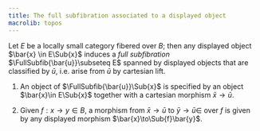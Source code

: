 ```yaml
---
title: The full subfibration associated to a displayed object
macrolib: topos
---
```


Let $E$ be a locally small category fibered
over $B$; then any displayed object $\bar{x} \in E\Sub{x}$ induces a *full subfibration* $\FullSubfib{\bar{u}}\subseteq E$ spanned by displayed objects that are classified by $\bar{u}$, i.e. arise from $\bar{u}$ by cartesian lift.

1. An object of $\FullSubfib{\bar{u}}\Sub{x}$ is specified by an object $\bar{x}\in E\Sub{x}$ together with a cartesian morphism $\bar{x}\to \bar{u}$.

2. Given $f:x\to y\in B$, a morphism from $\bar{x}\to \bar{u}$ to $\bar{y}\to\bar{u}\in$ over $f$ is given by any displayed morphism $\bar{x}\to\Sub{f}\bar{y}$.
